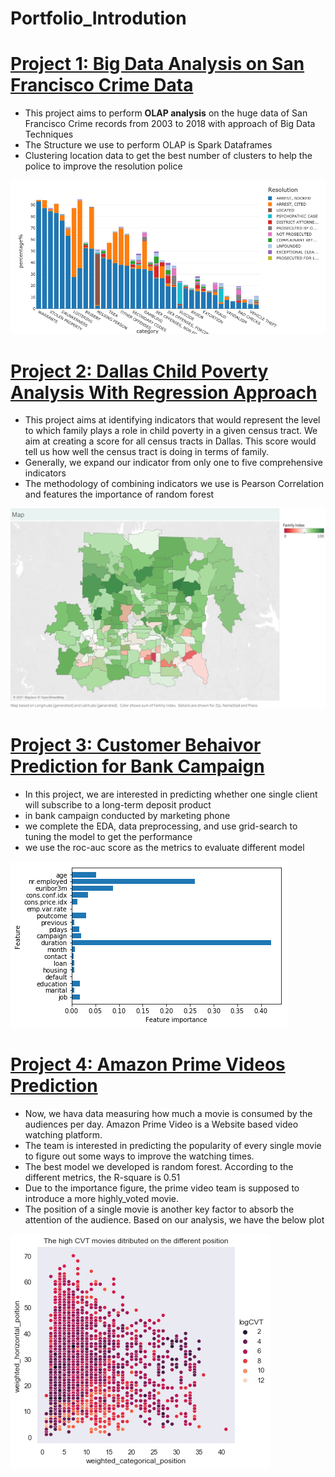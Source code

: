 # Portfolio_Introdution

# [Project 1: Big Data Analysis on San Francisco Crime Data](https://databricks-prod-cloudfront.cloud.databricks.com/public/4027ec902e239c93eaaa8714f173bcfc/4180839976313880/2327985936119052/456269828228637/latest.html)
* This project aims to perform **OLAP analysis** on the huge data of San Francisco Crime records from 2003 to 2018 with approach of Big Data Techniques
* The Structure we use to perform OLAP is Spark Dataframes 
* Clustering location data to get the best number of clusters to help the police to improve the resolution police

![](/images/sf_p1.png)


# [Project 2: Dallas Child Poverty Analysis With Regression Approach](https://github.com/treerway/DallasPoverty/blob/master/%5BCPAL%5D%20Group%204%269%20Final%20Python%20Code.ipynb)
* This project aims at identifying indicators that would represent the level to which family plays a role in child poverty in a given census tract. We aim at creating a score for all census tracts in Dallas. This score would tell us how well the census tract is doing in terms of family.
* Generally, we expand our indicator from only one to five comprehensive indicators
* The methodology of combining indicators we use is Pearson Correlation and features the importance of random forest 

![](/images/Map.png)

# [Project 3: Customer Behaivor Prediction for Bank Campaign](https://github.com/treerway/Bank_Campagin/blob/main/projec1_classification.ipynb)
* In this project, we are interested in predicting whether one single client will subscribe to a long-term deposit product 
* in bank campaign conducted by marketing phone
* we complete the EDA, data preprocessing, and use grid-search to tuning the model to get the performance 
* we use the roc-auc score as the metrics to evaluate different model

![](/images/bak_cam.png)

# [Project 4: Amazon Prime Videos Prediction](https://github.com/treerway/Amazon_Prime_Video/blob/main/Amazon_Prime_Video_Analysis.ipynb)
* Now, we hava data measuring how much a movie is consumed by the audiences per day. Amazon Prime Video is a Website based video watching platform. 
* The team is interested in predicting the popularity of every single movie to figure out some ways to improve the watching times.
* The best model we developed is random forest. According to the different metrics, the R-square is 0.51
* Due to the importance figure, the prime video team is supposed to introduce a more highly_voted movie.
* The position of a single movie is another key factor to absorb the attention of the audience. Based on our analysis, we have the below plot 

![](/images/plot_final.png)
